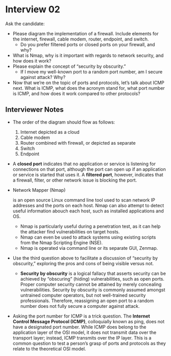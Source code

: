 # Interview 02

Ask the candidate:

- Please diagram the implementation of a firewall. Include elements for the internet, firewall, cable modem, router, endpoint, and switch.
  - Do you prefer filtered ports or closed ports on your firewall, and why?
- What is Nmap, why is it important with regards to network security, and how does it work?
- Please explain the concept of “security by obscurity.”
  - If I move my well-known port to a random port number, am I secure against attack? Why?
- Now that we’re on the topic of ports and protocols, let’s talk about ICMP next. What is ICMP, what does the acronym stand for, what port number is ICMP, and how does it work compared to other protocols?

## Interviewer Notes

- The order of the diagram should flow as follows:

  1. Internet depicted as a cloud
  2. Cable modem
  3. Router combined with firewall, or depicted as separate
  4. Switch
  5. Endpoint

- A **closed port** indicates that no application or service is listening for connections on that port, although the port can open up if an application or service is started that uses it. A **filtered port**, however, indicates that a firewall, filter, or other network issue is blocking the port.

- Network Mapper (Nmap)

   

  is an open source Linux command line tool used to scan network IP addresses and the ports on each host. Nmap can also attempt to detect useful information abouch each host, such as installed applications and OS.

  - Nmap is particularly useful during a penetration test, as it can help the attacker find vulnerabilities on target hosts.
  - Nmap can even be used to attack systems using existing scripts from the Nmap Scripting Engine (NSE).
  - Nmap is operated via command line or its separate GUI, Zenmap.

- Use the third question above to facilitate a discussion of “security by obscurity,” exploring the pros and cons of being visible versus not.

  - **Security by obscurity** is a logical fallacy that asserts security can be achieved by “obscuring” (hiding) vulnerabilities, such as open ports. Proper computer security cannot be attained by merely concealing vulnerabilities. Security by obscurity is commonly assumed amongst untrained computer operators, but not well-trained security professionals. Therefore, reassigning an open port to a random number does not fully secure a computer against attack.

- Asking the port number for ICMP is a trick question. The **Internet Control Message Protocol (ICMP)**, colloquially known as ping, does not have a designated port number. While ICMP does belong to the application layer of the OSI model, it does not transmit data over the transport layer; instead, ICMP transmits over the IP layer. This is a common question to test a person’s grasp of ports and protocols as they relate to the theoretical OSI model.
